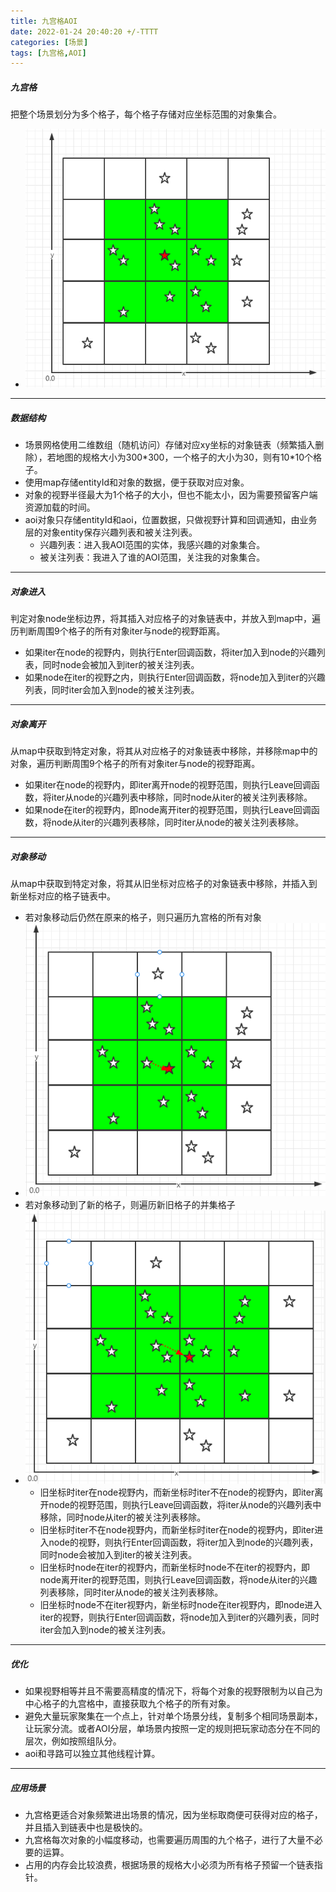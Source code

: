 ```yaml
---
title: 九宫格AOI
date: 2022-01-24 20:40:20 +/-TTTT
categories: [场景]
tags: [九宫格,AOI]
---
```


##### 九宫格
把整个场景划分为多个格子，每个格子存储对应坐标范围的对象集合。
 * ![grid.png](https://github.com/HahahaVal/HahahaVal.github.io/blob/main/_posts/src/%E4%B9%9D%E5%AE%AB%E6%A0%BC/grid.png?raw=true)

* * *

##### 数据结构
 * 场景网格使用二维数组（随机访问）存储对应xy坐标的对象链表（频繁插入删除），若地图的规格大小为300\*300，一个格子的大小为30，则有10\*10个格子。
 * 使用map存储entityId和对象的数据，便于获取对应对象。
 * 对象的视野半径最大为1个格子的大小，但也不能太小，因为需要预留客户端资源加载的时间。
 * aoi对象只存储entityId和aoi，位置数据，只做视野计算和回调通知，由业务层的对象entity保存兴趣列表和被关注列表。
   * 兴趣列表：进入我AOI范围的实体，我感兴趣的对象集合。
   * 被关注列表：我进入了谁的AOI范围，关注我的对象集合。

* * *

##### 对象进入
判定对象node坐标边界，将其插入对应格子的对象链表中，并放入到map中，遍历判断周围9个格子的所有对象iter与node的视野距离。
 * 如果iter在node的视野内，则执行Enter回调函数，将iter加入到node的兴趣列表，同时node会被加入到iter的被关注列表。
 * 如果node在iter的视野之内，则执行Enter回调函数，将node加入到iter的兴趣列表，同时iter会加入到node的被关注列表。

* * *

##### 对象离开
从map中获取到特定对象，将其从对应格子的对象链表中移除，并移除map中的对象，遍历判断周围9个格子的所有对象iter与node的视野距离。
 * 如果iter在node的视野内，即iter离开node的视野范围，则执行Leave回调函数，将iter从node的兴趣列表中移除，同时node从iter的被关注列表移除。
 * 如果node在iter的视野内，即node离开iter的视野范围，则执行Leave回调函数，将node从iter的兴趣列表移除，同时iter从node的被关注列表移除。

* * *

##### 对象移动
从map中获取到特定对象，将其从旧坐标对应格子的对象链表中移除，并插入到新坐标对应的格子链表中。
 * 若对象移动后仍然在原来的格子，则只遍历九宫格的所有对象
 * ![sameMove.png](https://github.com/HahahaVal/HahahaVal.github.io/blob/main/_posts/src/%E4%B9%9D%E5%AE%AB%E6%A0%BC/sameMove.png?raw=true)
 * 若对象移动到了新的格子，则遍历新旧格子的并集格子
 * ![notSameMove.png](https://github.com/HahahaVal/HahahaVal.github.io/blob/main/_posts/src/%E4%B9%9D%E5%AE%AB%E6%A0%BC/notSameMove.png?raw=true)
   * 旧坐标时iter在node视野内，而新坐标时iter不在node的视野内，即iter离开node的视野范围，则执行Leave回调函数，将iter从node的兴趣列表中移除，同时node从iter的被关注列表移除。
   * 旧坐标时iter不在node视野内，而新坐标时iter在node的视野内，即iter进入node的视野，则执行Enter回调函数，将iter加入到node的兴趣列表，同时node会被加入到iter的被关注列表。
   * 旧坐标时node在iter的视野内，而新坐标时node不在iter的视野内，即node离开iter的视野范围，则执行Leave回调函数，将node从iter的兴趣列表移除，同时iter从node的被关注列表移除。
   * 旧坐标时node不在iter视野内，新坐标时node在iter视野内，即node进入iter的视野，则执行Enter回调函数，将node加入到iter的兴趣列表，同时iter会加入到node的被关注列表。

* * *

##### 优化
 * 如果视野相等并且不需要高精度的情况下，将每个对象的视野限制为以自己为中心格子的九宫格中，直接获取九个格子的所有对象。
 * 避免大量玩家聚集在一个点上，针对单个场景分线，复制多个相同场景副本，让玩家分流。或者AOI分层，单场景内按照一定的规则把玩家动态分在不同的层次，例如按照组队分。
 * aoi和寻路可以独立其他线程计算。

* * *

##### 应用场景
 * 九宫格更适合对象频繁进出场景的情况，因为坐标取商便可获得对应的格子，并且插入到链表中也是极快的。
 * 九宫格每次对象的小幅度移动，也需要遍历周围的九个格子，进行了大量不必要的运算。
 * 占用的内存会比较浪费，根据场景的规格大小必须为所有格子预留一个链表指针。
